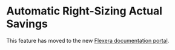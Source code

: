 #  Automatic Right-Sizing Actual Savings

This feature has moved to the new [Flexera documentation portal]( https://docs-spot.flexera.com/ocean/features/ocean-cluster-right-sizing-tab).
